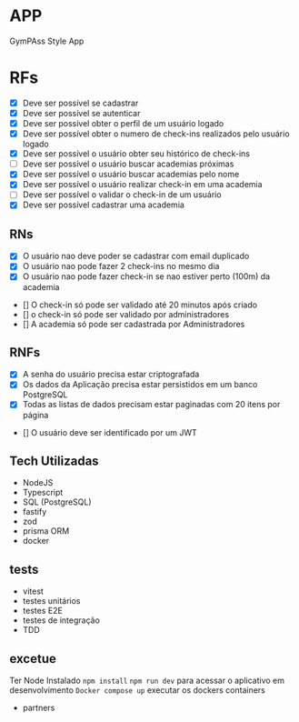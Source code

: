 # APP
GymPAss Style App

# RFs 
- [x] Deve ser possível se cadastrar
- [x] Deve ser possível se autenticar
- [x] Deve ser possível obter o perfil de um usuário logado
- [x] Deve ser possível obter o numero de check-ins realizados pelo usuário logado
- [x] Deve ser possível o usuário obter seu histórico de check-ins
- [ ] Deve ser possível o usuário buscar academias próximas
- [x] Deve ser possível o usuário buscar academias pelo nome
- [x] Deve ser possível o usuário realizar check-in em uma academia
- [ ] Deve ser possível o validar o check-in de um usuário
- [x] Deve ser possível cadastrar uma academia
## RNs
- [x] O usuário nao deve poder se cadastrar com email duplicado
- [x] O usuário nao pode fazer 2 check-ins no mesmo dia
- [x] O usuário nao pode fazer check-in se nao estiver perto (100m) da academia
- [] O check-in só pode ser validado até 20 minutos após criado
- [] o check-in só pode ser validado por administradores
- [] A academia só pode ser cadastrada por Administradores
## RNFs
- [x] A senha do usuário precisa estar criptografada
- [x] Os dados da Aplicação precisa estar persistidos em um banco PostgreSQL
- [x] Todas as listas de dados precisam estar paginadas com 20 itens por página
- [] O usuário deve ser identificado por um JWT

## Tech Utilizadas
- NodeJS
- Typescript
- SQL (PostgreSQL)
- fastify
- zod
- prisma ORM
- docker
## tests
- vitest
- testes unitários
- testes E2E
- testes de integração
- TDD

## excetue
Ter Node Instalado
`npm install`
`npm run dev` para acessar o aplicativo em desenvolvimento 
`Docker compose up` executar os dockers containers

- partners 